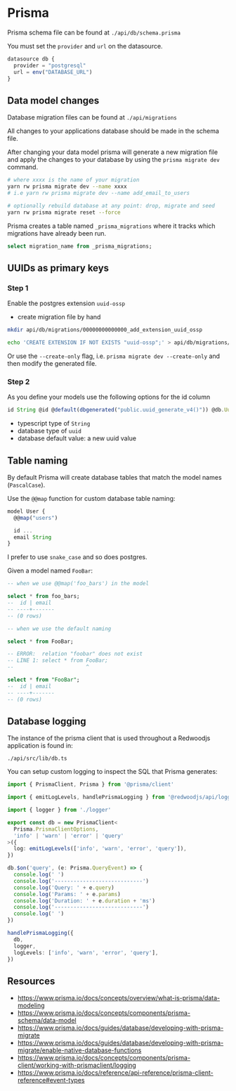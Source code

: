# Prisma

Prisma schema file can be found at `./api/db/schema.prisma`

You must set the `provider` and `url` on the datasource.

```ts
datasource db {
  provider = "postgresql"
  url = env("DATABASE_URL")
}
```

## Data model changes

Database migration files can be found at `./api/migrations`

All changes to your applications database should be made in the schema file.

After changing your data model prisma will generate a new migration file and apply the changes to your database by using the `prisma migrate dev` command.

```bash
# where xxxx is the name of your migration
yarn rw prisma migrate dev --name xxxx
# i.e yarn rw prisma migrate dev --name add_email_to_users

# optionally rebuild database at any point: drop, migrate and seed
yarn rw prisma migrate reset --force
```

Prisma creates a table named `_prisma_migrations` where it tracks which migrations have already been run.

```sql
select migration_name from _prisma_migrations;
```

## UUIDs as primary keys

### Step 1

Enable the postgres extension `uuid-ossp`

- create migration file by hand

```bash
mkdir api/db/migrations/00000000000000_add_extension_uuid_ossp

echo 'CREATE EXTENSION IF NOT EXISTS "uuid-ossp";' > api/db/migrations/00000000000000_add_extension_uuid_ossp/migration.sql
```

Or use the `--create-only` flag, i.e. `prisma migrate dev --create-only` and then modify the generated file.

### Step 2

As you define your models use the following options for the id column

```ts
id String @id @default(dbgenerated("public.uuid_generate_v4()")) @db.Uuid
```

- typescript type of `String`
- database type of `uuid`
- database default value: a new uuid value


## Table naming

By default Prisma will create database tables that match the model names (`PascalCase`).

Use the `@@map` function for custom database table naming:

```js
model User {
  @@map("users")

  id ...
  email String
}
```

I prefer to use `snake_case` and so does postgres.

Given a model named `FooBar`:

```sql
-- when we use @@map('foo_bars') in the model

select * from foo_bars;
--  id | email
-- ----+-------
-- (0 rows)
```

```sql
-- when we use the default naming

select * from FooBar;

-- ERROR:  relation "foobar" does not exist
-- LINE 1: select * from FooBar;
--                       ^

select * from "FooBar";
--  id | email
-- ----+-------
-- (0 rows)
```

## Database logging

The instance of the prisma client that is used throughout a Redwoodjs application is found in:

`./api/src/lib/db.ts`

You can setup custom logging to inspect the SQL that Prisma generates:

```ts
import { PrismaClient, Prisma } from '@prisma/client'

import { emitLogLevels, handlePrismaLogging } from '@redwoodjs/api/logger'

import { logger } from './logger'

export const db = new PrismaClient<
  Prisma.PrismaClientOptions,
  'info' | 'warn' | 'error' | 'query'
>({
  log: emitLogLevels(['info', 'warn', 'error', 'query']),
})

db.$on('query', (e: Prisma.QueryEvent) => {
  console.log(' ')
  console.log('----------------------------')
  console.log('Query: ' + e.query)
  console.log('Params: ' + e.params)
  console.log('Duration: ' + e.duration + 'ms')
  console.log('----------------------------')
  console.log(' ')
})

handlePrismaLogging({
  db,
  logger,
  logLevels: ['info', 'warn', 'error', 'query'],
})
```

## Resources

- https://www.prisma.io/docs/concepts/overview/what-is-prisma/data-modeling
- https://www.prisma.io/docs/concepts/components/prisma-schema/data-model
- https://www.prisma.io/docs/guides/database/developing-with-prisma-migrate
- https://www.prisma.io/docs/guides/database/developing-with-prisma-migrate/enable-native-database-functions
- https://www.prisma.io/docs/concepts/components/prisma-client/working-with-prismaclient/logging
- https://www.prisma.io/docs/reference/api-reference/prisma-client-reference#event-types
